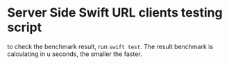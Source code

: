 # Server Side Swift URL clients testing script

to check the benchmark result, run `swift test`. The result benchmark is calculating in u seconds, the smaller the faster.

